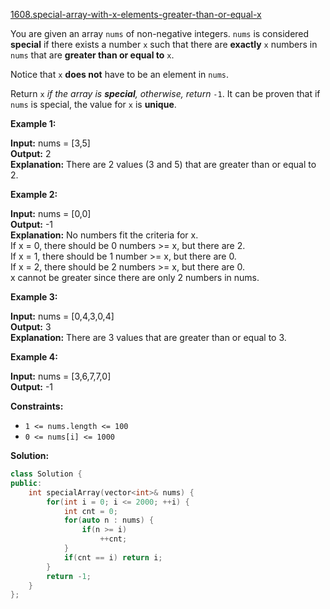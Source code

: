 [1608.special-array-with-x-elements-greater-than-or-equal-x](https://leetcode.com/problems/special-array-with-x-elements-greater-than-or-equal-x/)  

You are given an array `nums` of non-negative integers. `nums` is considered **special** if there exists a number `x` such that there are **exactly** `x` numbers in `nums` that are **greater than or equal to** `x`.

Notice that `x` **does not** have to be an element in `nums`.

Return `x` _if the array is **special**, otherwise, return_ `-1`. It can be proven that if `nums` is special, the value for `x` is **unique**.

**Example 1:**

  
**Input:** nums = \[3,5\]  
**Output:** 2  
**Explanation:** There are 2 values (3 and 5) that are greater than or equal to 2.  

**Example 2:**

  
**Input:** nums = \[0,0\]  
**Output:** -1  
**Explanation:** No numbers fit the criteria for x.  
If x = 0, there should be 0 numbers >= x, but there are 2.  
If x = 1, there should be 1 number >= x, but there are 0.  
If x = 2, there should be 2 numbers >= x, but there are 0.  
x cannot be greater since there are only 2 numbers in nums.  

**Example 3:**

  
**Input:** nums = \[0,4,3,0,4\]  
**Output:** 3  
**Explanation:** There are 3 values that are greater than or equal to 3.  

**Example 4:**

  
**Input:** nums = \[3,6,7,7,0\]  
**Output:** -1  

**Constraints:**

*   `1 <= nums.length <= 100`
*   `0 <= nums[i] <= 1000`  



**Solution:**  

```cpp
class Solution {
public:
    int specialArray(vector<int>& nums) {
        for(int i = 0; i <= 2000; ++i) {
            int cnt = 0;
            for(auto n : nums) {
                if(n >= i)
                    ++cnt;
            }
            if(cnt == i) return i;
        }
        return -1;
    }
};
```
      